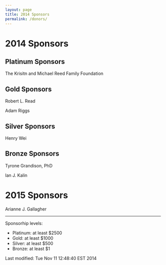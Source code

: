 ```yaml
---
layout: page
title: 2014 Sponsors
permalink: /donors/
---
```


# 2014 Sponsors

## Platinum Sponsors

The Krisitn and Michael Reed Family Foundation

## Gold Sponsors


Robert L. Read

Adam Riggs

## Silver Sponsors

Henry Wei

## Bronze Sponsors

Tyrone Grandison, PhD

Ian J. Kalin

# 2015 Sponsors

Arianne J. Gallagher


---

Sponsorhip levels:

* Platinum: at least $2500
* Gold: at least  $1000
* Silver: at least $500
* Bronze: at least $1

<!-- hhmts start -->Last modified: Tue Nov 11 12:48:40 EST 2014 <!-- hhmts end -->
